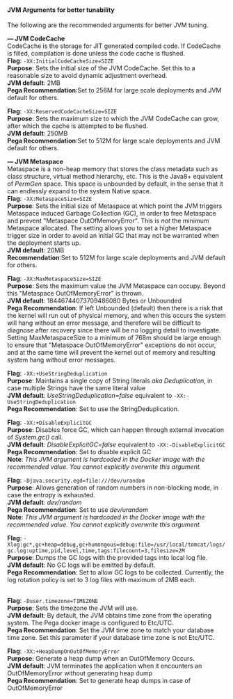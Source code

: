 #### JVM Arguments for better tunability
The following are the recommended arguments for better JVM tuning.

**— JVM CodeCache**<br>
CodeCache is the storage for JIT generated compiled code. If CodeCache is filled, compilation is done unless the code cache is flushed. <br>
**Flag**: `-XX:InitialCodeCacheSize=SIZE` <br>
**Purpose**: Sets the initial size of the JVM CodeCache. Set this to a reasonable size to avoid dynamic adjustment overhead.<br>
**JVM default**: 2MB <br>
**Pega Recommendation**:Set to 256M for large scale deployments and JVM default for others.

**Flag**: `-XX:ReservedCodeCacheSize=SIZE` <br>
**Purpose**: Sets the maximum size to which the JVM CodeCache can grow, after which the cache is attempted to be flushed. <br>
**JVM default**: 250MB<br>
**Pega Recommendation**:Set to 512M for large scale deployments and JVM default for others.<br> 

**— JVM Metaspace** <br>
Metaspace is a non-heap memory that stores the class metadata such as class structure, virtual method hierarchy, etc. 
This is the Java8+ equivalent of *PermGen* space. This space is unbounded by default, in the sense that it can endlessly expand to the system Native space.<br>
**Flag**: `-XX:MetaspaceSize=SIZE` <br>
**Purpose**: Sets the initial size of Metaspace at which point the JVM triggers Metaspace induced Garbage Collection (GC), in order to free Metaspace and prevent "Metaspace OutOfMemoryError".
 This is *not* the minimum Metaspace allocated. The setting allows you to set a higher Metaspace trigger size in order to avoid an initial GC that may not be warranted when the deployment starts up. <br>
 **JVM default**: 20MB <br>
**Recommendation**:Set to 512M for large scale deployments and JVM default for others.<br> 

**Flag**: `-XX:MaxMetaspaceSize=SIZE` <br>
**Purpose**: Sets the maximum value the JVM Metaspace can occupy. Beyond this "Metaspace OutOfMemoryError" is thrown.<br>
**JVM default**: 18446744073709486080 Bytes or Unbounded <br>
**Pega Recommendation**:  If left Unbounded (default) then there is a risk that the kernel will run out of physical memory, and when this occurs the system will hang without an error message, and therefore will be difficult to diagnose after recovery since there will be no logging detail to investigate.  Setting MaxMetaspaceSize to a minimum of 768m should be large enough to ensure that "Metaspace OutOfMemoryError" exceptions do not occur, and at the same time will prevent the kernel out of memory and resulting system hang without error messages.<br>

**Flag**: `-XX:+UseStringDeduplication` <br>
**Purpose**: Maintains a single copy of String literals *aka Deduplication*, in case multiple Strings have the same literal value<br>
**JVM default**: *UseStringDeduplication=false* equivalent to `-XX:-UseStringDeduplication`<br>
**Pega Recommendation**: Set to use the StringDeduplication.<br>

**Flag**: `-XX:+DisableExplicitGC` <br>
**Purpose**: Disables force GC, which can happen through external invocation of *System.gc()* call.<br>
**JVM default**: *DisableExplicitGC=false* equivalent to `-XX:-DisableExplicitGC`<br>
**Pega Recommendation**: Set to disable explicit GC<br>
**Note**: *This JVM argument is hardcoded in the Docker image with the recommended value. You cannot explicitly overwrite this argument.*

**Flag**: `-Djava.security.egd=file:///dev/urandom` <br>
**Purpose**: Allows generation of random numbers in non-blocking mode, in case the entropy is exhausted.<br>
**JVM default**: *dev/random*<br>
**Pega Recommendation**: Set to use *dev/urandom* <br>
**Note**: *This JVM argument is hardcoded in the Docker image with the recommended value. You cannot explicitly overwrite this argument.*

**Flag**: `-Xlog:gc*,gc+heap=debug,gc+humongous=debug:file=/usr/local/tomcat/logs/gc.log:uptime,pid,level,time,tags:filecount=3,filesize=2M` <br>
**Purpose**: Dumps the GC logs with the provided tags into local log file. <br>
**JVM default**: No GC logs will be emitted by default.<br>
**Pega Recommendation**: Set to allow GC logs to be collected. Currently, the log rotation policy is set to 3 log files with maximum of 2MB each.<br>
<br>

**Flag**: `-Duser.timezone=TIMEZONE`<br>
**Purpose**: Sets the timezone the JVM will use.<br>
**JVM default**: By default, the JVM obtains time zone from the operating system.  The Pega docker image is configured to Etc/UTC.<br>
**Pega Recommendation**: Set the JVM time zone to match your database time zone. Set this parameter if your database time zone is not Etc/UTC.

**Flag**: `-XX:+HeapDumpOnOutOfMemoryError` <br>
**Purpose**: Generate a heap dump when an OutOfMemory Occurs.<br>
**JVM default**: JVM terminates the application when it encounters an OutOfMemoryError without generating heap dump<br>
**Pega Recommendation**: Set to generate heap dumps in case of OutOfMemoryError <br>